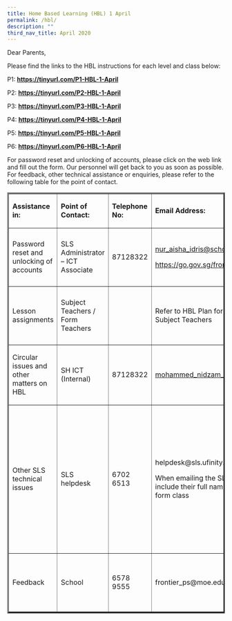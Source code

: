 ```yaml
---
title: Home Based Learning (HBL) 1 April
permalink: /hbl/
description: ""
third_nav_title: April 2020
---
```

<p>Dear Parents,</p>
<p>Please find the links to the HBL instructions for each level and class below:</p>
<p>P1:&nbsp;<a href="https://tinyurl.com/P1-HBL-1-April"><strong>https://tinyurl.com/P1-HBL-1-April</strong></a></p>
<p>P2:&nbsp;<a href="https://tinyurl.com/P2-HBL-1-April"><strong>https://tinyurl.com/P2-HBL-1-April</strong></a></p>
<p>P3:&nbsp;<a href="https://tinyurl.com/P3-HBL-1-April"><strong>https://tinyurl.com/P3-HBL-1-April</strong></a></p>
<p>P4:&nbsp;<a href="https://tinyurl.com/P4-HBL-1-April"><strong>https://tinyurl.com/P4-HBL-1-April</strong></a></p>
<p>P5:&nbsp;<a href="https://tinyurl.com/P5-HBL-1-April"><strong>https://tinyurl.com/P5-HBL-1-April</strong></a></p>
<p>P6:&nbsp;<a href="https://tinyurl.com/P6-HBL-1-April"><strong>https://tinyurl.com/P6-HBL-1-April</strong></a></p>
<p>For password reset and unlocking of accounts, please click on the web link and fill out the form. Our personnel will get back to you as soon as possible. For feedback, other technical assistance or enquiries, please refer to the following table for the point of contact.</p>
<table border="3">
<tbody>
<tr>
<td colspan="2">
<p><strong>Assistance in:</strong></p>
</td>
<td>
<p><strong>Point of Contact:</strong></p>
</td>
<td>
<p><strong>Telephone No:</strong></p>
</td>
<td colspan="2">
<p><strong>Email Address:</strong></p>
</td>
<td>
<p><strong>Operating Hours:</strong></p>
</td>
</tr>
<tr>
<td colspan="2">
<p>Password reset and unlocking of accounts</p>
</td>
<td>
<p>SLS Administrator &ndash; ICT Associate</p>
</td>
<td>
<p>87128322</p>
</td>
<td colspan="2">
<p><a href="mailto:nur_aisha_idris@schools.gov.sg">nur_aisha_idris@schools.gov.sg</a></p>
<p><a href="https://go.gov.sg/frontier-formsg">https://go.gov.sg/frontier-formsg</a></p>
</td>
<td>
<p>Mondays - Fridays:</p>
<p>8:00 am - 4:00 pm</p>
</td>
</tr>
<tr>
<td colspan="2">
<p>Lesson assignments</p>
</td>
<td>
<p>Subject Teachers / Form Teachers</p>
</td>
<td>
<p>&nbsp;</p>
</td>
<td colspan="2">
<p>Refer to HBL Plan for contact details of Subject Teachers</p>
</td>
<td>
<p>Mondays - Fridays:</p>
<p>8:00 am - 4:00 pm</p>
</td>
</tr>
<tr>
<td colspan="2">
<p>Circular issues and other matters on HBL</p>
</td>
<td>
<p>SH ICT (Internal)</p>
</td>
<td>
<p>87128322</p>
</td>
<td colspan="2">
<p><a href="mailto:mohammed_nidzam_zakariah@schools.gov.sg">mohammed_nidzam_zakariah@schools.gov.sg</a></p>
</td>
<td>
<p>Mondays - Fridays:</p>
<p>8:00 am - 4:00 pm</p>
</td>
</tr>
<tr>
<td colspan="2">
<p>Other SLS technical issues</p>
</td>
<td>
<p>SLS helpdesk</p>
</td>
<td>
<p>6702 6513</p>
</td>
<td colspan="2">
<p>helpdesk@sls.ufinity.com</p>
<p>When emailing the SLS Helpdesk, they should include their full name, name of school and form class</p>
</td>
<td>
<p>Mondays - Fridays:</p>
<p>4:00 pm - 9:00 pm</p>
<p>Saturdays:</p>
<p>9:00 am - 9:00 pm</p>
<p>*Closed on Sundays &amp; Public Holidays</p>
</td>
</tr>
<tr>
<td colspan="2">
<p>Feedback</p>
</td>
<td>
<p>School</p>
</td>
<td>
<p>6578 9555</p>
</td>
<td colspan="2">
<p>frontier_ps@moe.edu.sg</p>
</td>
<td>
<p>Mondays - Fridays:</p>
<p>8:00 am - 5:00 pm</p>
</td>
</tr>
</tbody>
</table>